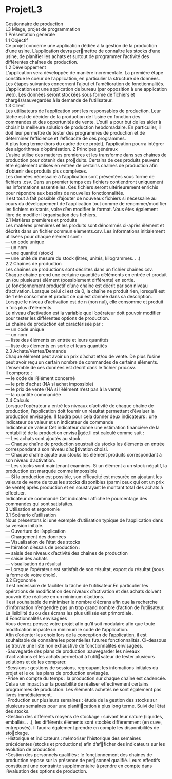 # ProjetL3
 Gestionnaire de production <br />
L3 Miage, projet de programmation<br />
1 Présentation générale<br />
1.1 Objectif<br />
Ce projet concerne une application dédiée à la gestion de la production d’une usine. L’application devra permettre de connaître les stocks d’une usine, de planifier les achats et surtout de programmer l’activité des différentes
chaînes de production.<br />
1.2 Développement<br />
L’application sera développée de manière incrémentale. La première étape constitue le coeur de l’application,
en particulier la structure de données. Les étapes suivantes concernent l’ajout et l’amélioration de fonctionnalités.
L’application est une application de bureau (par opposition à une application web). Les données seront stockées
sous forme de fichiers et chargés/sauvegardés à la demande de l’utilisateur.<br />
1.3 Client<br />
Les utilisateurs de l’application sont les responsables de production. Leur tâche est de décider de la production
de l’usine en fonction des commandes et des opportunités de vente. L’outil a pour but de les aider à choisir la
meilleure solution de production hebdomadaire. En particulier, il doit leur permettre de tester des programmes
de production et de déterminer l’efficience et l’efficacité de ces programmes.<br />
A plus long terme (hors du cadre de ce projet), l’application pourra intégrer des algorithmes d’optimisation.
2 Principes généraux<br />
L’usine utilise des matières premières et les transforme dans ses chaînes de production pour obtenir des produits. Certains de ces produits peuvent être également utilisés en entrée de certains chaînes de production afin
d’obtenir des produits plus complexes.<br />
Les données nécessaire à l’application sont présentées sous forme de fichiers .csv. Dans un premier temps ces
fichiers contiendront uniquement les informations essentielles. Ces fichiers seront ultérieurement enrichis pour
répondre aux besoins de nouvelles fonctionnalités.<br />
Il est tout à fait possible d’ajouter de nouveaux fichiers si nécessaire au cours du développement de l’application
tout comme de renommer/modifier les fichiers existants, voire d’en modifier le format. Vous êtes également libre
de modifier l’organisation des fichiers.<br />
2.1 Matières premières et produits<br />
Les matières premières et les produits sont dénommés ci-après élément et décrits dans un fichier commun
elements.csv. Les informations initialement utilisées pour chaque élément sont :<br />
— un code unique<br />
— un nom<br />
— une quantité (stock)<br />
— une unité de mesure du stock (litres, unités, kilogrammes. . .)<br />
2.2 Chaînes de production<br />
Les chaînes de productions sont décrites dans un fichier chaines.csv. Chaque chaîne prend une certaine
quantités d’éléments en entrée et produit un (ou plusieurs) élément (possiblement différents) en sortie.<br />
Le fonctionnement productif d’une chaîne est décrit par son niveau d’activation. Lorsque celui ci est de 0, la
chaîne ne produit rien, lorsqu’il est de 1 elle consomme et produit ce qui est donnée dans sa description. Lorsque
le niveau d’activation est de n (non nul), elle consomme et produit n fois plus d’éléments.<br />
Le niveau d’activation est la variable que l’opérateur doit pouvoir modifier pour tester les différentes options
de production.<br />
La chaîne de production est caractérisée par :<br />
— un code unique<br />
— un nom<br />
— liste des éléments en entrée et leurs quantités<br />
— liste des éléments en sortie et leurs quantités<br />
2.3 Achats/Ventes/Demande<br />
Chaque élément peut avoir un prix d’achat et/ou de vente. De plus l’usine peut avoir reçu un certain nombre
de commandes de certains éléments. L’ensemble de ces données est décrit dans le fichier prix.csv.<br />
Il comporte :<br />
— le code de l’élément concerné<br />
— le prix d’achat (NA si achat impossible)<br />
— le prix de vente (NA si l’élément n’est pas à la vente)<br />
— la quantité commandée<br />
2.4 Calculs<br />
Lorsque l’opérateur a entré les niveaux d’activité de chaque chaîne de production, l’application doit fournir un
résultat permettant d’évaluer la production envisagée. Il faudra pour cela donner deux indicateurs : une indicateur
de valeur et un indicateur de commande<br />
Indicateur de valeur Cet indicateur donne une estimation financière de la rentabilité de la production envisagée.Il est calculé comme suit :<br />
— Les achats sont ajoutés au stock.<br />
— Chaque chaîne de production soustrait du stocks les éléments en entrée correspondant à son niveau d’activation choisi.<br />
— Chaque chaîne ajoute aux stocks les élément produits correspondant à son niveau d’activation.<br />
— Les stocks sont maintenant examinés. Si un élément a un stock négatif, la production est marquée comme
impossible<br />
— Si la production est possible, son efficacité est mesurée en ajoutant les valeurs de vente de tous les stocks
disponibles (parmi ceux qui ont un prix de vente) après production et en soustrayant le montant total des
achats à effectuer.<br />
Indicateur de commande Cet indicateur affiche le pourcentage des commandes qui sont satisfaites.<br />
3 Utilisation et ergonomie<br />
3.1 Scénario d’utilisation<br />
Nous présentons ici une exemple d’utilisation typique de l’application dans sa version initiale.<br />
— Ouverture de l’application<br />
— Chargement des données<br />
— Visualisation de l’état des stocks<br />
— Itération d’essais de production :<br />
— saisie des niveaux d’activité des chaînes de production<br />
— saisie des achats<br />
— visualisation du résultat<br />
— Lorsque l’opérateur est satisfait de son résultat, export du résultat (sous la forme de votre choix).<br />
3.2 Ergonomie<br />
Il est nécessaire de faciliter la tâche de l’utilisateur.En particulier les opérations de modification des niveaux
d’activation et des achats doivent pouvoir être réalisée en un minimum d’actions.<br />
Il est souhaitable de minimiser le nombre d’écrans afin que la recherche d’information n’engendre pas un trop
grand nombre d’action de l’utilisateur.<br />
La lisibilité du ou des écrans les plus utilisés est primordiale.<br />
4 Fonctionnalités envisagées<br />
Vous devrez pensez votre projet afin qu’il soit modulaire afin que toute modification impacte un minimum le
code de l’application.<br />
Afin d’orienter les choix lors de la conception de l’application, il est souhaitable de connaître les potentielles
futures fonctionnalités. Ci-dessous se trouve une liste non exhaustive de fonctionnalités envisagées.<br />
-Sauvegarde des plans de production :sauvegarder les niveaux d’activations et les achats permetrait à l’utilisateur de tester plusieurs solutions et de les comparer.<br />
-Sessions : gestions de sessions, regroupant les infomations initiales du projet et le ou les plans de production
envisagés.<br />
-Prise en compte du temps : la production sur chaque chaîne est cadencée. Cela a un impact sur la possibilité
de réaliser effectivement certains programmes de production. Les éléments achetés ne sont également pas livrés
immédiatement.<br />
-Production sur plusieurs semaines : étude de la gestion des stocks sur plusieurs semaines pour une planification à plus long terme. Suivi de l’état des stocks.<br />
-Gestion des différents moyens de stockage : suivant leur nature (liquides, emballés. . .), les différents éléments
sont stockés différemment (en cuve, entreposés). Il faudra également prendre en compte les disponibilités de stockage.<br />
-Historique et indicateurs : mémoriser l’historique des semaines précédentes (stocks et productions) afin d’afficher des indicateurs sur les évolution de production.<br />
-Gestion des personnels qualifiés : le fonctionnement des chaînes de production repose sur la présence de personnel qualifié. Leurs effectifs constituent une contrainte supplémentaire à prendre en compte dans l’évaluation
des options de production.

